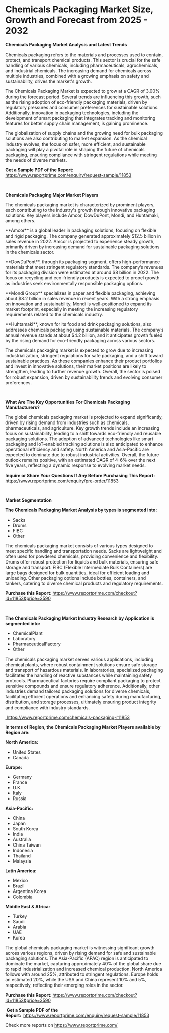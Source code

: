 <p><h1>Chemicals Packaging Market Size, Growth and Forecast from 2025 - 2032</h1></p><p><strong>Chemicals Packaging Market Analysis and Latest Trends</strong></p>
<p><p>Chemicals packaging refers to the materials and processes used to contain, protect, and transport chemical products. This sector is crucial for the safe handling of various chemicals, including pharmaceuticals, agrochemicals, and industrial chemicals. The increasing demand for chemicals across multiple industries, combined with a growing emphasis on safety and sustainability, drives the market's growth.</p><p>The Chemicals Packaging Market is expected to grow at a CAGR of 3.00% during the forecast period. Several trends are influencing this growth, such as the rising adoption of eco-friendly packaging materials, driven by regulatory pressures and consumer preferences for sustainable solutions. Additionally, innovation in packaging technologies, including the development of smart packaging that integrates tracking and monitoring features for better supply chain management, is gaining prominence. </p><p>The globalization of supply chains and the growing need for bulk packaging solutions are also contributing to market expansion. As the chemical industry evolves, the focus on safer, more efficient, and sustainable packaging will play a pivotal role in shaping the future of chemicals packaging, ensuring compliance with stringent regulations while meeting the needs of diverse markets.</p></p>
<p><strong>Get a Sample PDF of the Report:&nbsp;</strong> <a href="https://www.reportprime.com/enquiry/request-sample/11853?utm_campaign=2564&utm_medium=2&utm_source=Github&utm_content=ia&utm_term=17032025&utm_id=chemicals-packaging">https://www.reportprime.com/enquiry/request-sample/11853</a></p>
<p>&nbsp;</p>
<p><strong>Chemicals Packaging Major Market Players</strong></p>
<p><p>The chemicals packaging market is characterized by prominent players, each contributing to the industry's growth through innovative packaging solutions. Key players include Amcor, DowDuPont, Mondi, and Huhtamaki, among others.</p><p>**Amcor** is a global leader in packaging solutions, focusing on flexible and rigid packaging. The company generated approximately $12.5 billion in sales revenue in 2022. Amcor is projected to experience steady growth, primarily driven by increasing demand for sustainable packaging solutions in the chemicals sector.</p><p>**DowDuPont**, through its packaging segment, offers high-performance materials that meet stringent regulatory standards. The company’s revenues for its packaging division were estimated at around $8 billion in 2022. The focus on recycling and eco-friendly products is expected to propel growth as industries seek environmentally responsible packaging options.</p><p>**Mondi Group** specializes in paper and flexible packaging, achieving about $8.2 billion in sales revenue in recent years. With a strong emphasis on innovation and sustainability, Mondi is well-positioned to expand its market footprint, especially in meeting the increasing regulatory requirements related to the chemicals industry.</p><p>**Huhtamaki**, known for its food and drink packaging solutions, also addresses chemicals packaging using sustainable materials. The company’s annual revenue stands at about $4.2 billion, and it anticipates growth fueled by the rising demand for eco-friendly packaging across various sectors.</p><p>The chemicals packaging market is expected to grow due to increasing industrialization, stringent regulations for safe packaging, and a shift toward sustainable practices. As these companies enhance their product portfolios and invest in innovative solutions, their market positions are likely to strengthen, leading to further revenue growth. Overall, the sector is poised for robust expansion, driven by sustainability trends and evolving consumer preferences.</p></p>
<p>&nbsp;</p>
<p><strong>What Are The Key Opportunities For Chemicals Packaging Manufacturers?</strong></p>
<p><p>The global chemicals packaging market is projected to expand significantly, driven by rising demand from industries such as chemicals, pharmaceuticals, and agriculture. Key growth trends include an increasing focus on sustainability, leading to a shift towards eco-friendly and reusable packaging solutions. The adoption of advanced technologies like smart packaging and IoT-enabled tracking solutions is also anticipated to enhance operational efficiency and safety. North America and Asia-Pacific are expected to dominate due to robust industrial activities. Overall, the future outlook remains positive, with an estimated CAGR of 4-6% over the next five years, reflecting a dynamic response to evolving market needs.</p></p>
<p><strong>Inquire or Share Your Questions If Any Before Purchasing This Report:</strong> <a href="https://www.reportprime.com/enquiry/pre-order/11853?utm_campaign=2564&utm_medium=2&utm_source=Github&utm_content=ia&utm_term=17032025&utm_id=chemicals-packaging">https://www.reportprime.com/enquiry/pre-order/11853</a></p>
<p>&nbsp;</p>
<p><strong>Market Segmentation</strong></p>
<p><strong>The Chemicals Packaging Market Analysis by types is segmented into:</strong></p>
<p><ul><li>Sacks</li><li>Drums</li><li>FIBC</li><li>Other</li></ul></p>
<p><p>The chemicals packaging market consists of various types designed to meet specific handling and transportation needs. Sacks are lightweight and often used for powdered chemicals, providing convenience and flexibility. Drums offer robust protection for liquids and bulk materials, ensuring safe storage and transport. FIBC (Flexible Intermediate Bulk Containers) are large bags designed for bulk quantities, ideal for efficient loading and unloading. Other packaging options include bottles, containers, and tankers, catering to diverse chemical products and regulatory requirements.</p></p>
<p><strong>Purchase this Report:&nbsp;</strong><a href="https://www.reportprime.com/checkout?id=11853&price=3590&utm_campaign=2564&utm_medium=2&utm_source=Github&utm_content=ia&utm_term=17032025&utm_id=chemicals-packaging">https://www.reportprime.com/checkout?id=11853&price=3590</a></p>
<p>&nbsp;</p>
<p><strong>The Chemicals Packaging Market Industry Research by Application is segmented into:</strong></p>
<p><ul><li>ChemicalPlant</li><li>Laboratory</li><li>PharmaceuticalFactory</li><li>Other</li></ul></p>
<p><p>The chemicals packaging market serves various applications, including chemical plants, where robust containment solutions ensure safe storage and transport of hazardous materials. In laboratories, specialized packaging facilitates the handling of reactive substances while maintaining safety protocols. Pharmaceutical factories require compliant packaging to protect sensitive compounds and ensure regulatory adherence. Additionally, other industries demand tailored packaging solutions for diverse chemicals, facilitating efficient operations and enhancing safety during manufacturing, distribution, and storage processes, ultimately ensuring product integrity and compliance with industry standards.</p></p>
<p><a href="https://www.reportprime.com/chemicals-packaging-r11853?utm_campaign=2564&utm_medium=2&utm_source=Github&utm_content=ia&utm_term=17032025&utm_id=chemicals-packaging">&nbsp;https://www.reportprime.com/chemicals-packaging-r11853</a></p>
<p><strong>In terms of Region, the Chemicals Packaging Market Players available by Region are:</strong></p>
<p>
    <p> <strong> North America: </strong>
        <ul>
            <li>United States</li>
            <li>Canada</li>
        </ul>
        </p> 
    <p> <strong> Europe: </strong>
        <ul>
            <li>Germany</li>
            <li>France</li>
            <li>U.K.</li>
            <li>Italy</li>
            <li>Russia</li>
        </ul>
        </p> 
    <p> <strong> Asia-Pacific: </strong>
        <ul>
            <li>China</li>
            <li>Japan</li>
            <li>South Korea</li>
            <li>India</li>
            <li>Australia</li>
            <li>China Taiwan</li>
            <li>Indonesia</li>
            <li>Thailand</li>
            <li>Malaysia</li>
        </ul>
        </p> 
    <p> <strong> Latin America: </strong>
        <ul>
            <li>Mexico</li>
            <li>Brazil</li>
            <li>Argentina Korea</li>
            <li>Colombia</li>
        </ul>
        </p> 
    <p> <strong> Middle East & Africa: </strong>
        <ul>
            <li>Turkey</li>
            <li>Saudi</li>
            <li>Arabia</li>
            <li>UAE</li>
            <li>Korea</li>
        </ul>
    </p>
    </p>
<p><p>The global chemicals packaging market is witnessing significant growth across various regions, driven by rising demand for safe and sustainable packaging solutions. The Asia-Pacific (APAC) region is anticipated to dominate the market, capturing approximately 40% of the global share due to rapid industrialization and increased chemical production. North America follows with around 25%, attributed to stringent regulations. Europe holds an estimated 20%, while the USA and China represent 10% and 5%, respectively, reflecting their emerging roles in the sector.</p></p>
<p><strong>Purchase this Report: </strong><a href="https://www.reportprime.com/checkout?id=11853&price=3590&utm_campaign=2564&utm_medium=2&utm_source=Github&utm_content=ia&utm_term=17032025&utm_id=chemicals-packaging">https://www.reportprime.com/checkout?id=11853&price=3590</a></p>
<p>&nbsp;<strong>Get a Sample PDF of the Report:&nbsp;&nbsp;</strong><a href="https://www.reportprime.com/enquiry/request-sample/11853?utm_campaign=2564&utm_medium=2&utm_source=Github&utm_content=ia&utm_term=17032025&utm_id=chemicals-packaging">https://www.reportprime.com/enquiry/request-sample/11853</a></p>
<p><strong></strong></p>
<p>Check more reports on <a href="https://www.reportprime.com/?utm_campaign=2564&utm_medium=2&utm_source=Github&utm_content=ia&utm_term=17032025&utm_id=chemicals-packaging">https://www.reportprime.com/</a></p>